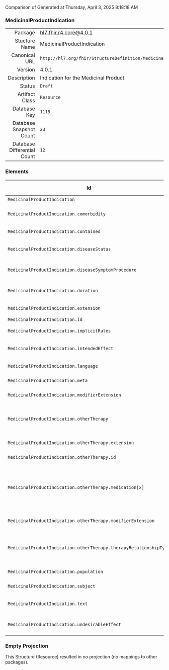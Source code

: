 Comparison of 
Generated at Thursday, April 3, 2025 8:18:18 AM

### MedicinalProductIndication

|      |     |
| ---: | --- |
| Package | hl7.fhir.r4.core@4.0.1 |
| Stucture Name | MedicinalProductIndication |
| Canonical URL | `http://hl7.org/fhir/StructureDefinition/MedicinalProductIndication` |
| Version | 4.0.1 |
| Description | Indication for the Medicinal Product. |
| Status | `Draft` |
| Artifact Class | `Resource` |
| Database Key | `1115` |
| Database Snapshot Count | `23` |
| Database Differential Count | `12` |

### Elements

| Id | Path | Name | Base Path | Short | Cardinality | Collated Type | Binding Strength | Binding Value Set |
| -- | ---- | ---- | --------- | ----- | ----------- | ------------- | ---------------- | ----------------- |
| `MedicinalProductIndication` | `MedicinalProductIndication` | `MedicinalProductIndication` | MedicinalProductIndication | MedicinalProductIndication | 0..* | MedicinalProductIndication |  |  |
| `MedicinalProductIndication.comorbidity` | `MedicinalProductIndication.comorbidity` | `comorbidity` | MedicinalProductIndication.comorbidity | Comorbidity (concurrent condition) or co-infection as part of the indication | 0..* | CodeableConcept |  |  |
| `MedicinalProductIndication.contained` | `MedicinalProductIndication.contained` | `contained` | DomainResource.contained | Contained, inline Resources | 0..* | Resource |  |  |
| `MedicinalProductIndication.diseaseStatus` | `MedicinalProductIndication.diseaseStatus` | `diseaseStatus` | MedicinalProductIndication.diseaseStatus | The status of the disease or symptom for which the indication applies | 0..1 | CodeableConcept |  |  |
| `MedicinalProductIndication.diseaseSymptomProcedure` | `MedicinalProductIndication.diseaseSymptomProcedure` | `diseaseSymptomProcedure` | MedicinalProductIndication.diseaseSymptomProcedure | The disease, symptom or procedure that is the indication for treatment | 0..1 | CodeableConcept |  |  |
| `MedicinalProductIndication.duration` | `MedicinalProductIndication.duration` | `duration` | MedicinalProductIndication.duration | Timing or duration information as part of the indication | 0..1 | Quantity |  |  |
| `MedicinalProductIndication.extension` | `MedicinalProductIndication.extension` | `extension` | DomainResource.extension | Additional content defined by implementations | 0..* | Extension |  |  |
| `MedicinalProductIndication.id` | `MedicinalProductIndication.id` | `id` | Resource.id | Logical id of this artifact | 0..1 | id |  |  |
| `MedicinalProductIndication.implicitRules` | `MedicinalProductIndication.implicitRules` | `implicitRules` | Resource.implicitRules | A set of rules under which this content was created | 0..1 | uri |  |  |
| `MedicinalProductIndication.intendedEffect` | `MedicinalProductIndication.intendedEffect` | `intendedEffect` | MedicinalProductIndication.intendedEffect | The intended effect, aim or strategy to be achieved by the indication | 0..1 | CodeableConcept |  |  |
| `MedicinalProductIndication.language` | `MedicinalProductIndication.language` | `language` | Resource.language | Language of the resource content | 0..1 | code | `Required` | `http://hl7.org/fhir/ValueSet/all-languages` |
| `MedicinalProductIndication.meta` | `MedicinalProductIndication.meta` | `meta` | Resource.meta | Metadata about the resource | 0..1 | Meta |  |  |
| `MedicinalProductIndication.modifierExtension` | `MedicinalProductIndication.modifierExtension` | `modifierExtension` | DomainResource.modifierExtension | Extensions that cannot be ignored | 0..* | Extension |  |  |
| `MedicinalProductIndication.otherTherapy` | `MedicinalProductIndication.otherTherapy` | `otherTherapy` | MedicinalProductIndication.otherTherapy | Information about the use of the medicinal product in relation to other therapies described as part of the indication | 0..* | BackboneElement |  |  |
| `MedicinalProductIndication.otherTherapy.extension` | `MedicinalProductIndication.otherTherapy.extension` | `extension` | Element.extension | Additional content defined by implementations | 0..* | Extension |  |  |
| `MedicinalProductIndication.otherTherapy.id` | `MedicinalProductIndication.otherTherapy.id` | `id` | Element.id | Unique id for inter-element referencing | 0..1 | id |  |  |
| `MedicinalProductIndication.otherTherapy.medication[x]` | `MedicinalProductIndication.otherTherapy.medication[x]` | `medication[x]` | MedicinalProductIndication.otherTherapy.medication[x] | Reference to a specific medication (active substance, medicinal product or class of products) as part of an indication or contraindication | 1..1 | CodeableConcept, Reference(http://hl7.org/fhir/StructureDefinition/Medication), Reference(http://hl7.org/fhir/StructureDefinition/MedicinalProduct), Reference(http://hl7.org/fhir/StructureDefinition/Substance), Reference(http://hl7.org/fhir/StructureDefinition/SubstanceSpecification) |  |  |
| `MedicinalProductIndication.otherTherapy.modifierExtension` | `MedicinalProductIndication.otherTherapy.modifierExtension` | `modifierExtension` | BackboneElement.modifierExtension | Extensions that cannot be ignored even if unrecognized | 0..* | Extension |  |  |
| `MedicinalProductIndication.otherTherapy.therapyRelationshipType` | `MedicinalProductIndication.otherTherapy.therapyRelationshipType` | `therapyRelationshipType` | MedicinalProductIndication.otherTherapy.therapyRelationshipType | The type of relationship between the medicinal product indication or contraindication and another therapy | 1..1 | CodeableConcept |  |  |
| `MedicinalProductIndication.population` | `MedicinalProductIndication.population` | `population` | MedicinalProductIndication.population | The population group to which this applies | 0..* | Population |  |  |
| `MedicinalProductIndication.subject` | `MedicinalProductIndication.subject` | `subject` | MedicinalProductIndication.subject | The medication for which this is an indication | 0..* | Reference(http://hl7.org/fhir/StructureDefinition/Medication), Reference(http://hl7.org/fhir/StructureDefinition/MedicinalProduct) |  |  |
| `MedicinalProductIndication.text` | `MedicinalProductIndication.text` | `text` | DomainResource.text | Text summary of the resource, for human interpretation | 0..1 | Narrative |  |  |
| `MedicinalProductIndication.undesirableEffect` | `MedicinalProductIndication.undesirableEffect` | `undesirableEffect` | MedicinalProductIndication.undesirableEffect | Describe the undesirable effects of the medicinal product | 0..* | Reference(http://hl7.org/fhir/StructureDefinition/MedicinalProductUndesirableEffect) |  |  |
### Empty Projection

This Structure (Resource) resulted in no projection (no mappings to other packages).

